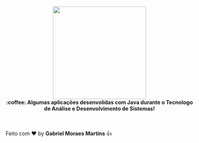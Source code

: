 <h4 align="center">
  <img src="https://www.professorisidro.com.br/wp-content/uploads/2019/04/java-logo.jpg" width="250px" />
  <br>
  <b>:coffee: Algumas aplicações desenvolidas com Java durante o Tecnologo de Análise e Desenvolvimento de Sistemas!</b>
</h4>

<br>

Feito com :heart: by **Gabriel Moraes Martins** :thumbsup:
